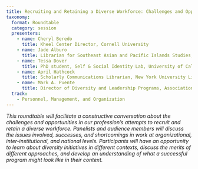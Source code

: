 ```yaml
---
title: Recruiting and Retaining a Diverse Workforce: Challenges and Opportunities
taxonomy:
  format: Roundtable
  category: session
  presenters:
    - name: Cheryl Beredo
      title: Kheel Center Director, Cornell University
    - name: Jade Alburo
      title: Librarian for Southeast Asian and Pacific Islands Studies, UCLA
    - name: Tessa Dover
      title: PhD student, Self & Social Identity Lab, University of California, Santa Barbara
    - name: April Hathcock
      title: Scholarly Communications Librarian, New York University Libraries
    - name: Mark A. Puente
      title: Director of Diversity and Leadership Programs, Association of Research Libraries
  track:
    - Personnel, Management, and Organization
---
```

_This roundtable will facilitate a constructive conversation about the challenges and opportunities in our profession’s attempts to recruit and retain a diverse workforce. Panelists and audience members will discuss the issues involved, successes, and shortcomings in work at organizational, inter-institutional, and national levels. Participants will have an opportunity to learn about diversity initiatives in different contexts, discuss the merits of different approaches, and develop an understanding of what a successful program might look like in their context._
